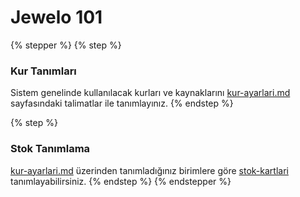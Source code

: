 # Jewelo 101

{% stepper %}
{% step %}
### Kur Tanımları

Sistem genelinde kullanılacak kurları ve kaynaklarını [kur-ayarlari.md](admin/kur-ayarlari.md "mention") sayfasındaki talimatlar ile tanımlayınız.
{% endstep %}

{% step %}
### Stok Tanımlama

[kur-ayarlari.md](admin/kur-ayarlari.md "mention") üzerinden tanımladığınız birimlere göre [stok-kartlari](envanter/stok-kartlari/ "mention") tanımlayabilirsiniz.
{% endstep %}
{% endstepper %}

